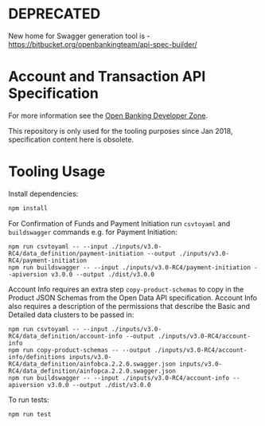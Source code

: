 # DEPRECATED
New home for Swagger generation tool is - 
https://bitbucket.org/openbankingteam/api-spec-builder/

# Account and Transaction API Specification

For more information see the [Open Banking Developer Zone](https://openbanking.atlassian.net/wiki/spaces/DZ/overview).

This repository is only used for the tooling purposes since Jan 2018, specification content here is obsolete.

# Tooling Usage

Install dependencies:

```sh
npm install
```

For Confirmation of Funds and Payment Initiation run `csvtoyaml` and `buildswagger` commands e.g. for Payment Initiation:

```
npm run csvtoyaml -- --input ./inputs/v3.0-RC4/data_definition/payment-initiation --output ./inputs/v3.0-RC4/payment-initiation
npm run buildswagger -- --input ./inputs/v3.0-RC4/payment-initiation --apiversion v3.0.0 --output ./dist/v3.0.0
```

Account Info requires an extra step `copy-product-schemas` to copy in the Product JSON Schemas from the Open Data API specification. Account Info also requires a description of the permissions that describe the Basic and Detailed data clusters to be passed in:

```
npm run csvtoyaml -- --input ./inputs/v3.0-RC4/data_definition/account-info --output ./inputs/v3.0-RC4/account-info
npm run copy-product-schemas -- --output ./inputs/v3.0-RC4/account-info/definitions inputs/v3.0-RC4/data_definition/ainfobca.2.2.0.swagger.json inputs/v3.0-RC4/data_definition/ainfopca.2.2.0.swagger.json
npm run buildswagger -- --input ./inputs/v3.0-RC4/account-info --apiversion v3.0.0 --output ./dist/v3.0.0
```

To run tests:

```sh
npm run test
```

